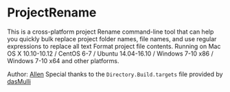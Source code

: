 # ProjectRename
This is a cross-platform project Rename command-line tool that can help you quickly bulk replace project folder names, file names, and use regular expressions to replace all text Format project file contents. Running on Mac OS X 10.10-10.12 / CentOS 6-7 / Ubuntu 14.04-16.10 / Windows 7-10 x86 / Windows 7-10 x64 and other platforms.

Author: [Allen](http://vallen.cnblogs.com)
Special thanks to the `Directory.Build.targets` file provided by [dasMulli](https://gist.github.com/dasMulli/b14026437468ce4b56ef93e010f24a36)
